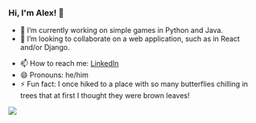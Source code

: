 ### Hi, I'm Alex! 👋

<!--
Try the StackEdit program if you're unfamiliar with Markdown files.
**AlexWagnerProfessional/AlexWagnerProfessional** is a ✨ _special_ ✨ repository because its `README.md` (this file) appears on your GitHub profile.
Here are some ideas to get you started:
-->
- 🔭 I’m currently working on simple games in Python and Java.
- 👯 I’m looking to collaborate on a web application, such as in React and/or Django.
<!--
- 🌱 I’m currently learning ...

- 🤔 I’m looking for help with ...
- 💬 Ask me about ...
-->
- 📫 How to reach me: [LinkedIn](https://www.linkedin.com/in/alexryanwagner/)
- 😄 Pronouns: he/him
- ⚡ Fun fact: I once hiked to a place with so many butterflies chilling in trees that at first I thought they were brown leaves!

<img src="https://github-readme-stats.vercel.app/api?username=AlexWagnerProfessional&&show_icons=true&title_color=ffffff&icon_color=bb2acf&text_color=daf7dc&bg_color=151515">
<!-- Try changing the colors in the URL above if desired! -->
